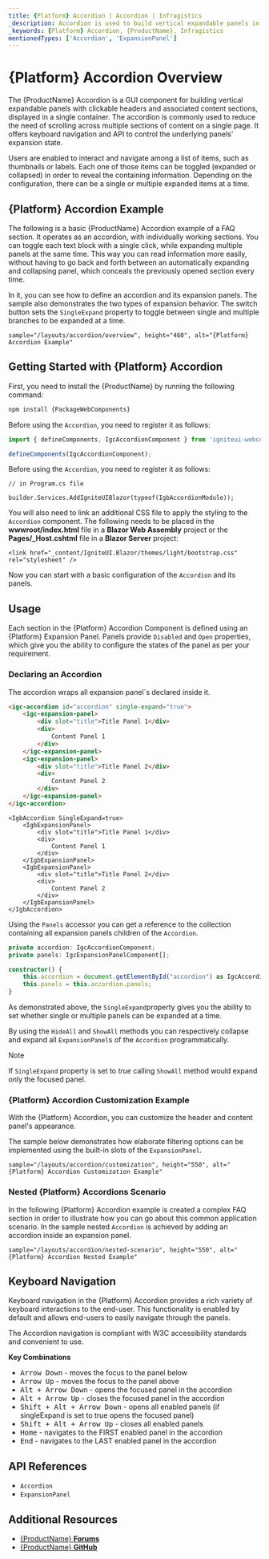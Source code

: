 ```yaml
---
title: {Platform} Accordion | Accordion | Infragistics
_description: Accordion is used to build vertical expandable panels in accordion menu.
_keywords: {Platform} Accordion, {ProductName}, Infragistics
mentionedTypes: ['Accordion', 'ExpansionPanel']
---
```


# {Platform} Accordion Overview

The {ProductName} Accordion is a GUI component for building vertical expandable panels with clickable headers and associated content sections, displayed in a single container. The accordion is commonly used to reduce the need of scrolling across multiple sections of content on a single page. It offers keyboard navigation and API to control the underlying panels' expansion state.

Users are enabled to interact and navigate among a list of items, such as thumbnails or labels. Each one of those items can be toggled (expanded or collapsed) in order to reveal the containing information. Depending on the configuration, there can be a single or multiple expanded items at a time.

## {Platform} Accordion Example

The following is a basic {ProductName} Accordion example of a FAQ section. It operates as an accordion, with individually working sections. You can toggle each text block with a single click, while expanding multiple panels at the same time. This way you can read information more easily, without having to go back and forth between an automatically expanding and collapsing panel, which conceals the previously opened section every time.

In it, you can see how to define an accordion and its expansion panels. The sample also demonstrates the two types of expansion behavior. The switch button sets the `SingleExpand` property to toggle between single and multiple branches to be expanded at a time.

`sample="/layouts/accordion/overview", height="460", alt="{Platform} Accordion Example"`



<div class="divider--half"></div>

## Getting Started with {Platform} Accordion

<!-- WebComponents -->

First, you need to install the {ProductName} by running the following command:

```cmd
npm install {PackageWebComponents}
```

Before using the `Accordion`, you need to register it as follows:

```ts
import { defineComponents, IgcAccordionComponent } from 'igniteui-webcomponents';

defineComponents(IgcAccordionComponent);
```

<!-- end: WebComponents -->

Before using the `Accordion`, you need to register it as follows:

```razor
// in Program.cs file

builder.Services.AddIgniteUIBlazor(typeof(IgbAccordionModule));
```

<!-- Blazor -->

You will also need to link an additional CSS file to apply the styling to the `Accordion` component. The following needs to be placed in the **wwwroot/index.html** file in a **Blazor Web Assembly** project or the **Pages/_Host.cshtml** file in a **Blazor Server** project:

```razor
<link href="_content/IgniteUI.Blazor/themes/light/bootstrap.css" rel="stylesheet" />
```

<!-- end: Blazor -->

Now you can start with a basic configuration of the `Accordion` and its panels.

## Usage

Each section in the {Platform} Accordion Component is defined using an {Platform} Expansion Panel.
Panels provide `Disabled` and `Open` properties, which give you the ability to configure the states of the panel as per your requirement.

### Declaring an Accordion

The accordion wraps all expansion panel`s declared inside it.

```html
<igc-accordion id="accordion" single-expand="true">
    <igc-expansion-panel>
        <div slot="title">Title Panel 1</div>
        <div>
            Content Panel 1
        </div>
    </igc-expansion-panel>
    <igc-expansion-panel>
        <div slot="title">Title Panel 2</div>
        <div>
            Content Panel 2
        </div>
    </igc-expansion-panel>
</igc-accordion>
```

```razor
<IgbAccordion SingleExpand=true>
    <IgbExpansionPanel>
        <div slot="title">Title Panel 1</div>
        <div>
            Content Panel 1
        </div>
    </IgbExpansionPanel>
    <IgbExpansionPanel>
        <div slot="title">Title Panel 2</div>
        <div>
            Content Panel 2
        </div>
    </IgbExpansionPanel>
</IgbAccordion>
```

<!-- WebComponents -->

Using the `Panels` accessor you can get a reference to the collection containing all expansion panels children of the `Accordion`.

```typescript
private accordion: IgcAccordionComponent;
private panels: IgcExpansionPanelComponent[];

constructor() {
	this.accordion = document.getElementById("accordion") as IgcAccordionComponent;
	this.panels = this.accordion.panels;
}
```

<!-- end: WebComponents -->
As demonstrated above, the `SingleExpand`property gives you the ability to set whether single or multiple panels can be expanded at a time.

By using the `HideAll` and `ShowAll` methods you can respectively collapse and expand all `ExpansionPanel`s of the `Accordion` programmatically.

> [!Note]
> If `SingleExpand` property is set to *true* calling `ShowAll` method would expand only the focused panel.

### {Platform} Accordion Customization Example

With the {Platform} Accordion, you can customize the header and content panel's appearance.

The sample below demonstrates how elaborate filtering options can be implemented using the built-in slots of the `ExpansionPanel`.

`sample="/layouts/accordion/customization", height="550", alt="{Platform} Accordion Customization Example"`



<div class="divider--half"></div>

### Nested {Platform} Accordions Scenario

In the following {Platform} Accordion example is created a complex FAQ section in order to illustrate how you can go about this common application scenario. In the sample nested `Accordion` is achieved by adding an accordion inside an expansion panel.

`sample="/layouts/accordion/nested-scenario", height="550", alt="{Platform} Accordion Nested Example"`



<div class="divider--half"></div>

## Keyboard Navigation

Keyboard navigation in the {Platform} Accordion provides a rich variety of keyboard interactions to the end-user. This functionality is enabled by default and allows end-users to easily navigate through the panels.

The Accordion navigation is compliant with W3C accessibility standards and convenient to use.

**Key Combinations**
 - <kbd>Arrow Down</kbd> - moves the focus to the panel below
 - <kbd>Arrow Up</kbd> - moves the focus to the panel above
 - <kbd>Alt + Arrow Down</kbd> - opens the focused panel in the accordion
 - <kbd>Alt + Arrow Up</kbd> - closes the focused panel in the accordion
 - <kbd>Shift + Alt + Arrow Down</kbd> - opens all enabled panels (if singleExpand is set to true opens the focused panel)
 - <kbd>Shift + Alt + Arrow Up</kbd> - closes all enabled panels
 - <kbd>Home</kbd> - navigates to the FIRST enabled panel in the accordion
 - <kbd>End</kbd> - navigates to the LAST enabled panel in the accordion

<div class="divider"></div>

## API References

- `Accordion`
- `ExpansionPanel`

## Additional Resources

* [{ProductName} **Forums**]({ForumsLink})
* [{ProductName} **GitHub**]({GithubLink})